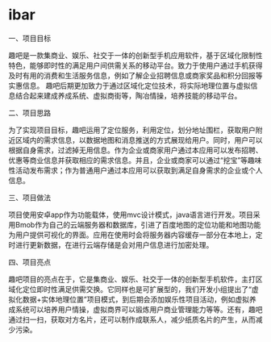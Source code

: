 # ibar
一、项目目标

趣吧是一款集商业、娱乐、社交于一体的创新型手机应用软件，基于区域化限制性特色，能够即时性的满足用户间供需关系的移动平台。致力于使用户通过手机获得及时有用的消费和生活服务信息，例如了解企业招聘信息或商家奖品和积分回报等实惠信息。
趣吧后期更加致力于通过区域化定位技术，将实际地理位置与虚拟信息结合起来建成养成系统、虚拟商街等，陶冶情操，培养技能的移动平台。


二、项目思路

为了实现项目目标，趣吧运用了定位服务，利用定位，划分地址围栏，获取用户附近区域内的需求信息，以数据地图和消息推送的方式展现给用户。同时，用户可以根据自身需求，过滤掉无用信息。作为企业或商家用户通过本应用可以发布招聘、优惠等商业信息并获取相应的需求信息。并且，企业或商家可以通过“挖宝”等趣味性活动发布需求；作为普通用户通过本应用可以获取到满足自身需求的企业或个人信息。


三、项目做法

项目使用安卓app作为功能载体，使用mvc设计模式，java语言进行开发。项目采用Bmob作为自己的云端服务器和数据库，引进了百度地图的定位功能和地图功能为用户提供可视化的界面。应用在使用时会将服务器内容缓存一部分在本地上，定时进行更新数据，在进行云端存储是会对用户信息进行加密处理。





四、项目亮点

 趣吧项目的亮点在于，它是集商业、娱乐、社交于一体的创新型手机软件，主打区域化定位即时性满足供需交换。它同样也是可扩展型的，我们开发小组提出了“虚拟化数据+实体地理位置”项目模式，到后期会添加娱乐性项目活动，例如虚拟养成系统可以培养用户情操，虚拟商界可以锻炼用户商业管理能力等等。还有，趣吧通过扫一扫，获取对方名片，还可以制作成联系人，减少纸质名片的产生，从而减少污染。
